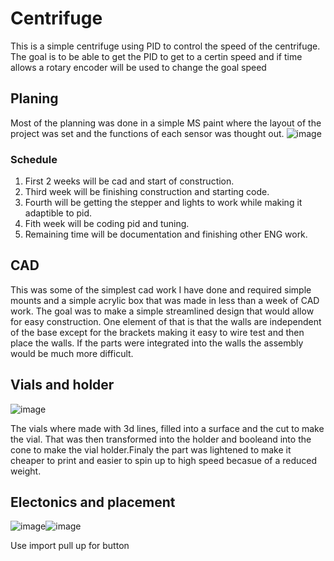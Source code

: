 # Centrifuge
This is a simple centrifuge using PID to control the speed of the centrifuge. The goal is to be able to get the PID to get to a certin speed and if time allows a rotary encoder will be used to change the goal speed
## Planing
Most of the planning was done in a simple MS paint where the layout of the project was set and the functions of each sensor was thought out.
![image](https://user-images.githubusercontent.com/112961442/235988539-00ad7e6e-b546-4868-ab20-6a5bdbae56b4.png)
### Schedule 
1. First 2 weeks will be cad and start of construction.
2. Third week will be finishing construction and starting code.
3. Fourth will be getting the stepper and lights to work while making it adaptible to pid.
4. Fith week will be coding pid and tuning.
5. Remaining time will be documentation and finishing other ENG work.
## CAD
This was some of the simplest cad work I have done and required simple mounts and a simple acrylic box that was made in less than a week of CAD work. The goal was to make a simple streamlined design that would allow for easy construction. One element of that is that the walls are independent of the base except for the brackets making it easy to wire test and then place the walls. If the parts were integrated into the walls the assembly would be much more difficult.
## Vials and holder
![image](https://user-images.githubusercontent.com/112961442/234093672-1a8a80b8-5776-44bb-97e3-00ad02e57296.png)

The vials where made with 3d lines, filled into a surface and the cut to make the vial. That was then transformed into the holder and booleand into the cone to make the vial holder.Finaly the part was lightened to make it cheaper to print and easier to spin up to high speed becasue of a reduced weight.

## Electonics and placement
<img src="https://user-images.githubusercontent.com/112961442/236470311-b8f9e0b9-ef88-4ae0-98ef-ff99ea000287.png" alt="image"/>![image](https://user-images.githubusercontent.com/112961442/236893396-dd29db23-5f42-482f-acd0-c983642e0922.png)

Use import pull up for button 

